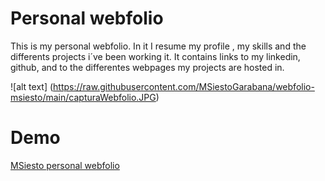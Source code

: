 # Personal webfolio
This is my personal webfolio. In it I resume my profile , my skills and the differents projects i´ve been working it.
It contains links to my linkedin, github, and to the differentes webpages my projects are hosted in.

![alt text] (https://raw.githubusercontent.com/MSiestoGarabana/webfolio-msiesto/main/capturaWebfolio.JPG)

# Demo
[MSiesto personal webfolio](https://webfolio-msiesto.vercel.app/)
